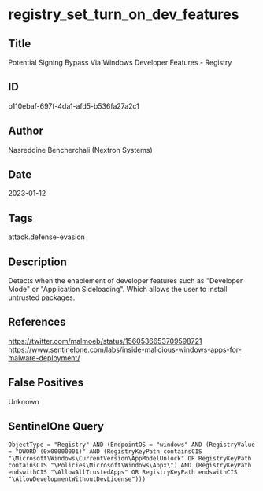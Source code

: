 # registry_set_turn_on_dev_features

## Title
Potential Signing Bypass Via Windows Developer Features - Registry

## ID
b110ebaf-697f-4da1-afd5-b536fa27a2c1

## Author
Nasreddine Bencherchali (Nextron Systems)

## Date
2023-01-12

## Tags
attack.defense-evasion

## Description
Detects when the enablement of developer features such as "Developer Mode" or "Application Sideloading". Which allows the user to install untrusted packages.

## References
https://twitter.com/malmoeb/status/1560536653709598721
https://www.sentinelone.com/labs/inside-malicious-windows-apps-for-malware-deployment/

## False Positives
Unknown

## SentinelOne Query
```
ObjectType = "Registry" AND (EndpointOS = "windows" AND (RegistryValue = "DWORD (0x00000001)" AND (RegistryKeyPath containsCIS "\Microsoft\Windows\CurrentVersion\AppModelUnlock" OR RegistryKeyPath containsCIS "\Policies\Microsoft\Windows\Appx\") AND (RegistryKeyPath endswithCIS "\AllowAllTrustedApps" OR RegistryKeyPath endswithCIS "\AllowDevelopmentWithoutDevLicense")))

```